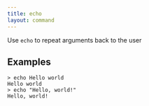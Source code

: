```yaml
---
title: echo
layout: command
---
```


Use `echo` to repeat arguments back to the user

## Examples

```shell
> echo Hello world
Hello world
> echo "Hello, world!"
Hello, world!
```
